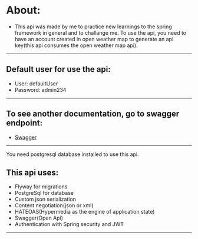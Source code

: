 # About:
- This api was made by me to practice new learnings to the spring framework in general and to challange me. To use the api, you need to have an account created in open weather map to generate an api key(this api consumes the open weather map api). 

---

## Default user for use the api:
- User: defaultUser
- Password: admin234

---

## To see another documentation, go to swagger endpoint:
- [Swagger](http://localhost:8080/swagger-ui/index.html#/)

---

You need postgresql database installed to use this api.

## This api uses:
- Flyway for migrations
- PostgreSql for database
- Custom json serialization
- Content negotiation(json or xml)
- HATEOAS(Hypermedia as the engine of application state)
- Swagger(Open Api)
- Authentication with Spring security and JWT

---